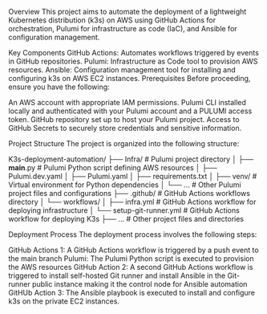 Overview
This project aims to automate the deployment of a lightweight Kubernetes distribution (k3s) on AWS using GitHub Actions for orchestration, Pulumi for infrastructure as code (IaC), and Ansible for configuration management.

Key Components
GitHub Actions: Automates workflows triggered by events in GitHub repositories.
Pulumi: Infrastructure as Code tool to provision AWS resources.
Ansible: Configuration management tool for installing and configuring k3s on AWS EC2 instances.
Prerequisites
Before proceeding, ensure you have the following:

An AWS account with appropriate IAM permissions.
Pulumi CLI installed locally and authenticated with your Pulumi account and a PULUMI access token.
GitHub repository set up to host your Pulumi project.
Access to GitHub Secrets to securely store credentials and sensitive information.

Project Structure
The project is organized into the following structure:

K3s-deployment-automation/
├── Infra/                    # Pulumi project directory
│   ├── __main__.py           # Pulumi Python script defining AWS resources
│   ├── Pulumi.dev.yaml
│   ├── Pulumi.yaml
│   ├── requirements.txt
│   ├── venv/                 # Virtual environment for Python dependencies 
│   └── ...                   # Other Pulumi project files and configurations
├── .github/                  # GitHub Actions workflows directory
│   └── workflows/
│       ├── infra.yml         # GitHub Actions workflow for deploying infrastructure
│       └── setup-git-runner.yml    # GitHub Actions workflow for deploying K3s
├── ...                       # Other project files and directories

Deployment Process
The deployment process involves the following steps:

GitHub Actions 1: A GitHub Actions workflow is triggered by a push event to the main branch
Pulumi: The Pulumi Python script is executed to provision the AWS resources
GitHub Action 2: A second GitHub Actions workflow is triggered to install self-hosted Git runner and install Ansible in the Git-runner public instance making it the control node for Ansible automation
GitHUb Action 3: The Ansible playbook is executed to install and configure k3s on the private EC2 instances.
